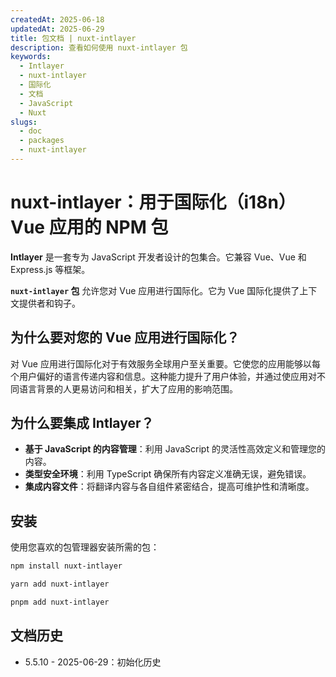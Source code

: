 ```yaml
---
createdAt: 2025-06-18
updatedAt: 2025-06-29
title: 包文档 | nuxt-intlayer
description: 查看如何使用 nuxt-intlayer 包
keywords:
  - Intlayer
  - nuxt-intlayer
  - 国际化
  - 文档
  - JavaScript
  - Nuxt
slugs:
  - doc
  - packages
  - nuxt-intlayer
---
```


# nuxt-intlayer：用于国际化（i18n）Vue 应用的 NPM 包

**Intlayer** 是一套专为 JavaScript 开发者设计的包集合。它兼容 Vue、Vue 和 Express.js 等框架。

**`nuxt-intlayer` 包** 允许您对 Vue 应用进行国际化。它为 Vue 国际化提供了上下文提供者和钩子。

## 为什么要对您的 Vue 应用进行国际化？

对 Vue 应用进行国际化对于有效服务全球用户至关重要。它使您的应用能够以每个用户偏好的语言传递内容和信息。这种能力提升了用户体验，并通过使应用对不同语言背景的人更易访问和相关，扩大了应用的影响范围。

## 为什么要集成 Intlayer？

- **基于 JavaScript 的内容管理**：利用 JavaScript 的灵活性高效定义和管理您的内容。
- **类型安全环境**：利用 TypeScript 确保所有内容定义准确无误，避免错误。
- **集成内容文件**：将翻译内容与各自组件紧密结合，提高可维护性和清晰度。

## 安装

使用您喜欢的包管理器安装所需的包：

```bash packageManager="npm"
npm install nuxt-intlayer
```

```bash packageManager="yarn"
yarn add nuxt-intlayer
```

```bash packageManager="pnpm"
pnpm add nuxt-intlayer
```

## 文档历史

- 5.5.10 - 2025-06-29：初始化历史
